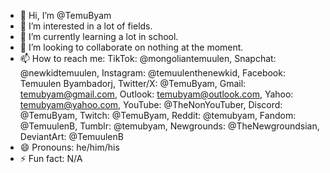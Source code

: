 - 👋 Hi, I’m @TemuByam
- 👀 I’m interested in a lot of fields.
- 🌱 I’m currently learning a lot in school.
- 💞️ I’m looking to collaborate on nothing at the moment.
- 📫 How to reach me: TikTok: @mongoliantemuulen, Snapchat: @newkidtemuulen, Instagram: @temuulenthenewkid, Facebook: Temuulen Byambadorj, Twitter/X: @TemuByam, Gmail: temubyam@gmail.com, Outlook: temubyam@outlook.com, Yahoo: temubyam@yahoo.com, YouTube: @TheNonYouTuber, Discord: @TemuByam, Twitch: @TemuByam, Reddit: @temubyam, Fandom: @TemuulenB, Tumblr: @temubyam, Newgrounds: @TheNewgroundsian, DeviantArt: @TemuulenB
- 😄 Pronouns: he/him/his
- ⚡ Fun fact: N/A
